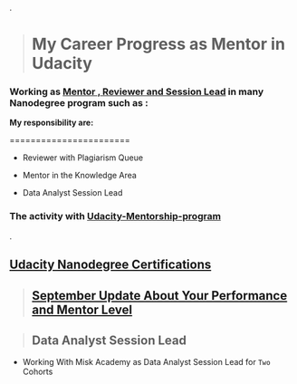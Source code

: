 .

> # My Career Progress as Mentor in Udacity 




### Working as [Mentor , Reviewer and Session Lead](https://www.linkedin.com/posts/ambika-sarin-055a7b155_never-stop-being-a-student-with-session-lead-activity-6875151444102787072-LP5e) in  many Nanodegree program such as : 




**My responsibility are:**


=======================



- Reviewer with  Plagiarism Queue

- Mentor in the Knowledge Area 

- Data Analyst Session Lead






### The activity with  [Udacity-Mentorship-program ](https://graduation.udacity.com/confirm/N9Q3HHTU)
.




## [Udacity Nanodegree Certifications](https://github.com/nancyalaswad90/Udacity-Nanodegree-Certifications)



> ## [September Update About Your Performance and Mentor Level](https://mail.google.com/mail/u/0/?tab=rm&ogbl#label/Udacity/FMfcgzGlkFqXsdqSzchmJvfmlpXFMLkC)




> ## Data Analyst Session Lead

-  Working With Misk Academy  as  Data Analyst Session Lead for `Two` Cohorts 


